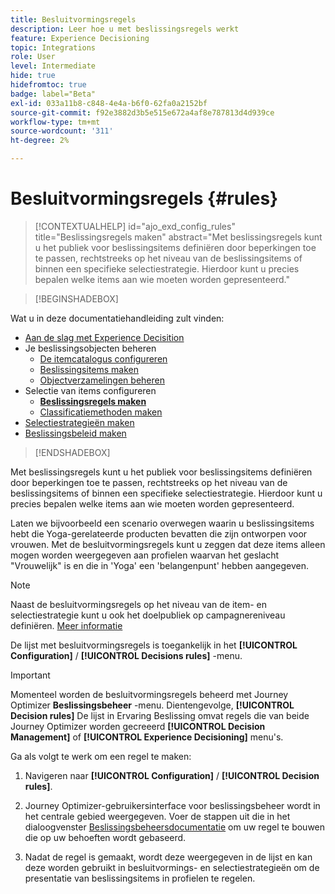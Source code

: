 ```yaml
---
title: Besluitvormingsregels
description: Leer hoe u met beslissingsregels werkt
feature: Experience Decisioning
topic: Integrations
role: User
level: Intermediate
hide: true
hidefromtoc: true
badge: label="Beta"
exl-id: 033a11b8-c848-4e4a-b6f0-62fa0a2152bf
source-git-commit: f92e3882d3b5e515e672a4af8e787813d4d939ce
workflow-type: tm+mt
source-wordcount: '311'
ht-degree: 2%

---
```


# Besluitvormingsregels {#rules}

>[!CONTEXTUALHELP]
>id="ajo_exd_config_rules"
>title="Beslissingsregels maken"
>abstract="Met beslissingsregels kunt u het publiek voor beslissingsitems definiëren door beperkingen toe te passen, rechtstreeks op het niveau van de beslissingsitems of binnen een specifieke selectiestrategie. Hierdoor kunt u precies bepalen welke items aan wie moeten worden gepresenteerd."

>[!BEGINSHADEBOX]

Wat u in deze documentatiehandleiding zult vinden:

* [Aan de slag met Experience Decisition](gs-experience-decisioning.md)
* Je beslissingsobjecten beheren
   * [De itemcatalogus configureren](catalogs.md)
   * [Beslissingsitems maken](items.md)
   * [Objectverzamelingen beheren](collections.md)
* Selectie van items configureren
   * **[Beslissingsregels maken](rules.md)**
   * [Classificatiemethoden maken](ranking.md)
* [Selectiestrategieën maken](selection-strategies.md)
* [Beslissingsbeleid maken](create-decision.md)

>[!ENDSHADEBOX]

Met beslissingsregels kunt u het publiek voor beslissingsitems definiëren door beperkingen toe te passen, rechtstreeks op het niveau van de beslissingsitems of binnen een specifieke selectiestrategie. Hierdoor kunt u precies bepalen welke items aan wie moeten worden gepresenteerd.

Laten we bijvoorbeeld een scenario overwegen waarin u beslissingsitems hebt die Yoga-gerelateerde producten bevatten die zijn ontworpen voor vrouwen. Met de besluitvormingsregels kunt u zeggen dat deze items alleen mogen worden weergegeven aan profielen waarvan het geslacht &quot;Vrouwelijk&quot; is en die in &#39;Yoga&#39; een &#39;belangenpunt&#39; hebben aangegeven.

>[!NOTE]
>
>Naast de besluitvormingsregels op het niveau van de item- en selectiestrategie kunt u ook het doelpubliek op campagnereniveau definiëren. [Meer informatie](../campaigns/create-campaign.md#audience)


De lijst met besluitvormingsregels is toegankelijk in het **[!UICONTROL Configuration]** / **[!UICONTROL Decisions rules]** -menu.

<!--![](assets/decision-rules-list.png)-->

>[!IMPORTANT]
>
>Momenteel worden de besluitvormingsregels beheerd met Journey Optimizer **Beslissingsbeheer** -menu. Dientengevolge, **[!UICONTROL Decision rules]** De lijst in Ervaring Beslissing omvat regels die van beide Journey Optimizer worden gecreeerd **[!UICONTROL Decision Management]** of **[!UICONTROL Experience Decisioning]** menu&#39;s.

Ga als volgt te werk om een regel te maken:

1. Navigeren naar **[!UICONTROL Configuration]** / **[!UICONTROL Decision rules]**.
1. Journey Optimizer-gebruikersinterface voor beslissingsbeheer wordt in het centrale gebied weergegeven. Voer de stappen uit die in het dialoogvenster [Beslissingsbeheersdocumentatie](../offers/offer-library/creating-decision-rules.md) om uw regel te bouwen die op uw behoeften wordt gebaseerd.

1. Nadat de regel is gemaakt, wordt deze weergegeven in de lijst en kan deze worden gebruikt in besluitvormings- en selectiestrategieën om de presentatie van beslissingsitems in profielen te regelen.

